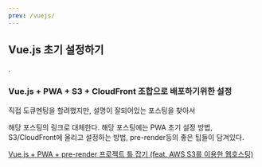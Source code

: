 ```yaml
---
prev: /vuejs/
---
```

## Vue.js 초기 설정하기
.

### Vue.js + PWA + S3 + CloudFront 조합으로 배포하기위한 설정
직접 도큐멘팅을 할려했지만, 설명이 잘되어있는 포스팅을 찾아서 

해당 포스팅의 링크로 대체한다. 해당 포스팅에는 PWA 초기 설정 방법, S3/CloudFront에 올리고 설정하는 방법, pre-render등의 좋은 팁들이 담겨있다. 

[Vue.js + PWA + pre-render 프로젝트 틀 잡기 (feat. AWS S3를 이용한 웹호스팅)](https://walkinpcm.blogspot.com/search/label/%5B015.%20Vue.js%5D)

